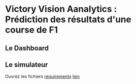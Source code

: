 # Victory Vision Aanalytics : Prédiction des résultats d'une course de F1
## Le Dashboard 


## Le simulateur
Ouvrez les fichiers [requirements](./requirements.txt)
[lien](https://lookerstudio.google.com/reporting/fd04ff46-a9a6-4ee1-b47b-832815759fbb)
